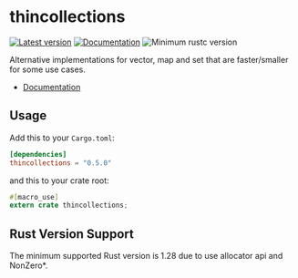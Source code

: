 thincollections
===============

[![Latest version](https://img.shields.io/crates/v/thincollections.svg)](https://crates.io/crates/thincollections)
[![Documentation](https://docs.rs/thincollections/badge.svg)](https://docs.rs/thincollections)
![Minimum rustc version](https://img.shields.io/badge/rustc-1.28+-yellow.svg)

Alternative implementations for vector, map and set that are faster/smaller for some use cases.

- [Documentation](https://docs.rs/thincollections)

## Usage

Add this to your `Cargo.toml`:

```toml
[dependencies]
thincollections = "0.5.0"
```

and this to your crate root:

```rust
#[macro_use]
extern crate thincollections;
```

## Rust Version Support

The minimum supported Rust version is 1.28 due to use allocator api and NonZero*.